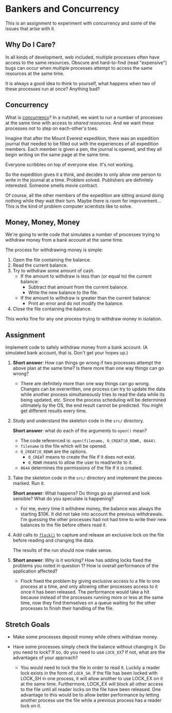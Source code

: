 # Bankers and Concurrency

This is an assignment to experiment with concurrency and some of the
issues that arise with it.

## Why Do I Care?

In all kinds of development, web included, multiple processes often have
access to the same resources. Obscure and hard-to-find (read
"expensive") bugs can occur when multiple processes attempt to access
the same resources at the same time.

It is always a good idea to think to yourself, what happens when two of
these processes run at once? Anything bad?

## Concurrency

What is
[concurrency](https://en.wikipedia.org/wiki/Concurrency_(computer_science))?
In a nutshell, we want to run a number of processes at the same time
with access to _shared resources_. And we want these processes not to
step on each-other's toes.

Imagine that after the Mount Everest expedition, there was an expedition
journal that needed to be filled out with the experiences of all
expedition members. Each member is given a pen, the journal is opened,
and they all begin writing on the same page at the same time.

Everyone scribbles on top of everyone else. It's not working.

So the expedition gives it a think, and decides to only allow one person
to write in the journal at a time. Problem solved. Publishers are
definitely interested. Someone smells movie contract.

Of course, all the other members of the expedition are sitting around
doing nothing while they wait their turn. Maybe there is room for
improvement... This is the kind of problem computer scientists like to
solve.

## Money, Money, Money

We're going to write code that simulates a number of processes trying to
withdraw money from a bank account at the same time.

The process for withdrawing money is simple:

1. Open the file containing the balance.
2. Read the current balance.
3. Try to withdraw some amount of cash.
   * If the amount to withdraw is less than (or equal to) the current
     balance:
       * Subtract that amount from the current balance.
	   * Write the new balance to the file.
   * If the amount to withdraw is greater than the current balance:
       * Print an error and do not modify the balance.
4. Close the file containing the balance.

This works fine for any one process trying to withdraw money in isolation.


## Assignment

Implement code to safely withdraw money from a bank account. (A
simulated bank account, that is. Don't get your hopes up.)

1. **Short answer**: How can things go wrong if two processes attempt the
   above plan at the same time? Is there more than one way things can go
   wrong?
   * There are definitely more than one way things can go wrong. Changes can be overwritten, one process can try to update the data while another process simultaneously tries to read the data while its being updated, etc. Since the process scheduling will be determined ultimately by the OS, the end result cannot be predicted. You might get different results every time.

2. Study and understand the skeleton code in the `src/` directory.

   **Short answer**: what do each of the arguments to `open()` mean?
   * The code referenced is: `open(filename, O_CREAT|O_RDWR, 0644)`.
   * `filename` is the file which will be opened.
   * `O_CREAT|O_RDWR` are the options.
     * `O_CREAT` means to create the file if it does not exist.
     * `O_RDWR` means to allow the user to read/write to it.
   * `0644` determines the permissions of the file if it is created.

3. Take the skeleton code in the `src/` directory and implement the
   pieces marked. Run it.
   
   **Short answer**: What happens? Do things go as planned and look
   sensible? What do you speculate is happening?
   * For me, every time it withdrew money, the balance was always the starting $10K. It did not take into account the previous withdrawals. I'm guessing the other processes had not had time to write their new balances to the file before others read it.

4. Add calls to [`flock()`](https://linux.die.net/man/2/flock) to
   capture and release an exclusive lock on the file before reading and
   changing the data.

   The results of the run should now make sense.
   
5. **Short answer**: Why is it working? How has adding locks fixed the
   problems you noted in question 1? How is overall performance of the
   application affected?
   * Flock fixed the problem by giving exclusive access to a file to one process at a time, and only allowing other processes access to it once it has been released. The performance would take a hit because instead of the processes running more or less at the same time, now they find themselves on a queue waiting for the other processes to finish their handling of the file.


## Stretch Goals

* Make some processes deposit money while others withdraw money.

* Have some processes simply check the balance without changing it. Do
  you need to lock? If so, do you need to use `LOCK_EX`? If not, what
  are the advantages of your approach?
  * You would need to lock the file in order to read it. Luckily a reader lock exists in the form of `LOCK_SH`. If the file has been locked with LOCK_SH in one process, it will allow another to use LOCK_EX on it at the same time. Furthermore, LOCK_EX will block all other access to the file until all reader locks on the file have been released. One advantage to this would be to allow better performance by letting another process use the file while a previous process has a reader lock on it.
